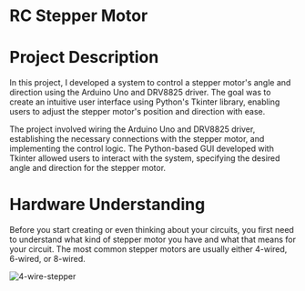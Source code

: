 # RC Stepper Motor

# Project Description

In this project, I developed a system to control a stepper motor's angle and direction using the Arduino Uno and DRV8825 driver. The goal was to create an intuitive user interface using Python's Tkinter library, enabling users to adjust the stepper motor's position and direction with ease.

The project involved wiring the Arduino Uno and DRV8825 driver, establishing the necessary connections with the stepper motor, and implementing the control logic. The Python-based GUI developed with Tkinter allowed users to interact with the system, specifying the desired angle and direction for the stepper motor.

# Hardware Understanding

Before you start creating or even thinking about your circuits, you first need to understand what kind of stepper motor you have and what that means for your circuit. The most common stepper motors are usually either 4-wired, 6-wired, or 8-wired. 

![4-wire-stepper](https://github.com/DiegoArmstrong/RC-Stepper-Motor/assets/74511707/3bb25bbe-e476-45c3-bd70-b53d56197092)
